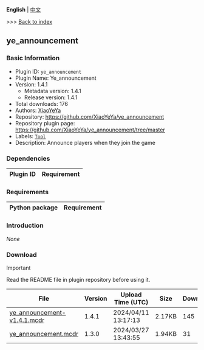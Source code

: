 **English** | [中文](readme-zh_cn.md)

\>\>\> [Back to index](/readme.md)

## ye_announcement

### Basic Information

- Plugin ID: `ye_announcement`
- Plugin Name: Ye_announcement
- Version: 1.4.1
  - Metadata version: 1.4.1
  - Release version: 1.4.1
- Total downloads: 176
- Authors: [XiaoYeYa](https://github.com/XiaoYeYa)
- Repository: https://github.com/XiaoYeYa/ye_announcement
- Repository plugin page: https://github.com/XiaoYeYa/ye_announcement/tree/master
- Labels: [`Tool`](/labels/tool/readme.md)
- Description: Announce players when they join the game

### Dependencies

| Plugin ID | Requirement |
| --- | --- |

### Requirements

| Python package | Requirement |
| --- | --- |

### Introduction

*None*

### Download

> [!IMPORTANT]
> Read the README file in plugin repository before using it.

| File | Version | Upload Time (UTC) | Size | Downloads | Operations |
| --- | --- | --- | --- | --- | --- |
| [ye_announcement-v1.4.1.mcdr](https://github.com/XiaoYeYa/ye_announcement/releases/tag/v1.4.1) | 1.4.1 | 2024/04/11 13:17:13 | 2.17KB | 145 | [Download](https://github.com/XiaoYeYa/ye_announcement/releases/download/v1.4.1/ye_announcement-v1.4.1.mcdr) |
| [ye_announcement.mcdr](https://github.com/XiaoYeYa/ye_announcement/releases/tag/v1.3.0) | 1.3.0 | 2024/03/27 13:43:55 | 1.94KB | 31 | [Download](https://github.com/XiaoYeYa/ye_announcement/releases/download/v1.3.0/ye_announcement.mcdr) |

